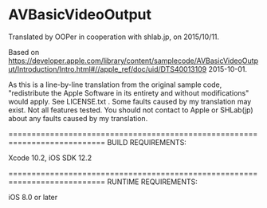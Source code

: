 # AVBasicVideoOutput

Translated by OOPer in cooperation with shlab.jp, on 2015/10/11.

Based on
<https://developer.apple.com/library/content/samplecode/AVBasicVideoOutput/Introduction/Intro.html#//apple_ref/doc/uid/DTS40013109>
2015-10-01.

As this is a line-by-line translation from the original sample code, "redistribute the Apple Software in its entirety and without modifications" would apply. See LICENSE.txt .
Some faults caused by my translation may exist. Not all features tested.
You should not contact to Apple or SHLab(jp) about any faults caused by my translation.

===========================================================================
BUILD REQUIREMENTS:

Xcode 10.2, iOS SDK 12.2

===========================================================================
RUNTIME REQUIREMENTS:

iOS 8.0 or later
